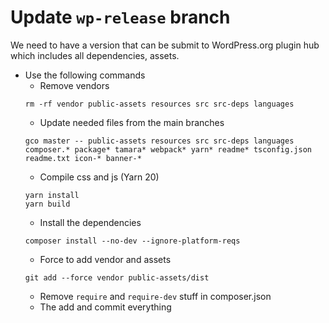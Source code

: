 # Update `wp-release` branch

We need to have a version that can be submit to WordPress.org plugin hub which includes all dependencies, assets.

- Use the following commands
  - Remove vendors
  ```
  rm -rf vendor public-assets resources src src-deps languages
  ```
  - Update needed files from the main branches
  ```
  gco master -- public-assets resources src src-deps languages composer.* package* tamara* webpack* yarn* readme* tsconfig.json readme.txt icon-* banner-*
  ```
  - Compile css and js (Yarn 20)
  ```
  yarn install
  yarn build
  ```
  - Install the dependencies
  ```
  composer install --no-dev --ignore-platform-reqs
  ```
  - Force to add vendor and assets
  ```
  git add --force vendor public-assets/dist
  ```
  - Remove `require` and `require-dev` stuff in composer.json
  - The add and commit everything
